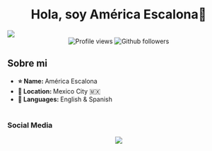 <div align="center">
<h1 align="center">Hola, soy América Escalona</a>👋</h1>
</div>
<img src="https://imgur.com/KImtasS.png">
<br>
<div align="center">
	<img src="https://komarev.com/ghpvc/?username=aescalonab&color=brightgreen&style=plastic" alt="Profile views"/>
    <img src="https://img.shields.io/github/followers/aescalonab?style=plastic&logo=github&color=blue" alt="Github followers"/>
</div>

## Sobre mi
<div>
<ul>
<li><b>⭐ Name:  </b> América Escalona </li>
<li><b>📍 Location:  </b> Mexico City 🇲🇽 </li>
<li><b>📣 Languages: </b>  English & Spanish </li>
<br>
</ul>

<h3> Social Media </h3>
</div>

<div align="center">
    <a href="https://www.linkedin.com/in/americaescalona/" target="_blank"><img src="https://img.shields.io/badge/-LinkedIn-%230077B5?style=plastic&logo=linkedin&logoColor=white" target="_blank"></a> 
</div>
